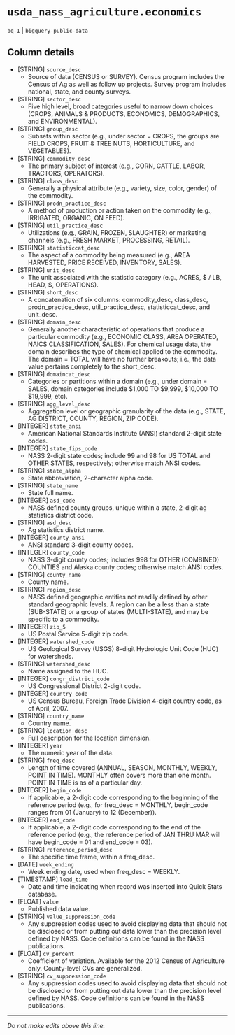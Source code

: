 # `usda_nass_agriculture.economics`
`bq-1` | `bigquery-public-data`

## Column details
* [STRING]    `source_desc`
  - Source of data (CENSUS or SURVEY). Census program includes the Census of Ag as well as follow up projects. Survey program includes national, state, and county surveys.
* [STRING]    `sector_desc`
  - Five high level, broad categories useful to narrow down choices (CROPS, ANIMALS & PRODUCTS, ECONOMICS, DEMOGRAPHICS, and ENVIRONMENTAL).
* [STRING]    `group_desc`
  - Subsets within sector (e.g., under sector = CROPS, the groups are FIELD CROPS, FRUIT & TREE NUTS, HORTICULTURE, and VEGETABLES).
* [STRING]    `commodity_desc`
  - The primary subject of interest (e.g., CORN, CATTLE, LABOR, TRACTORS, OPERATORS).
* [STRING]    `class_desc`
  - Generally a physical attribute (e.g., variety, size, color, gender) of the commodity.
* [STRING]    `prodn_practice_desc`
  - A method of production or action taken on the commodity (e.g., IRRIGATED, ORGANIC, ON FEED).
* [STRING]    `util_practice_desc`
  - Utilizations (e.g., GRAIN, FROZEN, SLAUGHTER) or marketing channels (e.g., FRESH MARKET, PROCESSING, RETAIL).
* [STRING]    `statisticcat_desc`
  - The aspect of a commodity being measured (e.g., AREA HARVESTED, PRICE RECEIVED, INVENTORY, SALES).
* [STRING]    `unit_desc`
  - The unit associated with the statistic category (e.g., ACRES, $ / LB, HEAD, $, OPERATIONS).
* [STRING]    `short_desc`
  - A concatenation of six columns: commodity_desc, class_desc, prodn_practice_desc, util_practice_desc, statisticcat_desc, and unit_desc.
* [STRING]    `domain_desc`
  - Generally another characteristic of operations that produce a particular commodity (e.g., ECONOMIC CLASS, AREA OPERATED, NAICS CLASSIFICATION, SALES). For chemical usage data, the domain describes the type of chemical applied to the commodity. The domain = TOTAL will have no further breakouts; i.e., the data value pertains completely to the short_desc.
* [STRING]    `domaincat_desc`
  - Categories or partitions within a domain (e.g., under domain = SALES, domain categories include $1,000 TO $9,999, $10,000 TO $19,999, etc).
* [STRING]    `agg_level_desc`
  - Aggregation level or geographic granularity of the data (e.g., STATE, AG DISTRICT, COUNTY, REGION, ZIP CODE).
* [INTEGER]   `state_ansi`
  - American National Standards Institute (ANSI) standard 2-digit state codes.
* [INTEGER]   `state_fips_code`
  - NASS 2-digit state codes; include 99 and 98 for US TOTAL and OTHER STATES, respectively; otherwise match ANSI codes.
* [STRING]    `state_alpha`
  - State abbreviation, 2-character alpha code.
* [STRING]    `state_name`
  - State full name.
* [INTEGER]   `asd_code`
  - NASS defined county groups, unique within a state, 2-digit ag statistics district code.
* [STRING]    `asd_desc`
  - Ag statistics district name.
* [INTEGER]   `county_ansi`
  - ANSI standard 3-digit county codes.
* [INTEGER]   `county_code`
  - NASS 3-digit county codes; includes 998 for OTHER (COMBINED) COUNTIES and Alaska county codes; otherwise match ANSI codes.
* [STRING]    `county_name`
  - County name.
* [STRING]    `region_desc`
  - NASS defined geographic entities not readily defined by other standard geographic levels. A region can be a less than a state (SUB-STATE) or a group of states (MULTI-STATE), and may be specific to a commodity.
* [INTEGER]   `zip_5`
  - US Postal Service 5-digit zip code.
* [INTEGER]   `watershed_code`
  - US Geological Survey (USGS) 8-digit Hydrologic Unit Code (HUC) for watersheds.
* [STRING]    `watershed_desc`
  - Name assigned to the HUC.
* [INTEGER]   `congr_district_code`
  - US Congressional District 2-digit code.
* [INTEGER]   `country_code`
  - US Census Bureau, Foreign Trade Division 4-digit country code, as of April, 2007.
* [STRING]    `country_name`
  - Country name.
* [STRING]    `location_desc`
  - Full description for the location dimension.
* [INTEGER]   `year`
  - The numeric year of the data.
* [STRING]    `freq_desc`
  - Length of time covered (ANNUAL, SEASON, MONTHLY, WEEKLY, POINT IN TIME). MONTHLY often covers more than one month. POINT IN TIME is as of a particular day.
* [INTEGER]   `begin_code`
  - If applicable, a 2-digit code corresponding to the beginning of the reference period (e.g., for freq_desc = MONTHLY, begin_code ranges from 01 (January) to 12 (December)).
* [INTEGER]   `end_code`
  - If applicable, a 2-digit code corresponding to the end of the reference period (e.g., the reference period of JAN THRU MAR will have begin_code = 01 and end_code = 03).
* [STRING]    `reference_period_desc`
  - The specific time frame, within a freq_desc.
* [DATE]      `week_ending`
  - Week ending date, used when freq_desc = WEEKLY.
* [TIMESTAMP] `load_time`
  - Date and time indicating when record was inserted into Quick Stats database.
* [FLOAT]     `value`
  - Published data value.
* [STRING]    `value_suppression_code`
  - Any suppression codes used to avoid displaying data that should not be disclosed or from putting out data lower than the precision level defined by NASS. Code definitions can be found in the NASS publications.
* [FLOAT]     `cv_percent`
  - Coefficient of variation. Available for the 2012 Census of Agriculture only. County-level CVs are generalized.
* [STRING]    `cv_suppression_code`
  - Any suppression codes used to avoid displaying data that should not be disclosed or from putting out data lower than the precision level defined by NASS. Code definitions can be found in the NASS publications.

-------------------------------------------------------------------------------
*Do not make edits above this line.*
